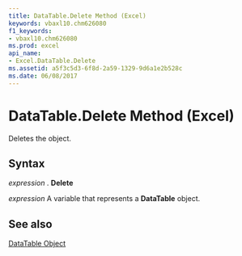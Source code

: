 ```yaml
---
title: DataTable.Delete Method (Excel)
keywords: vbaxl10.chm626080
f1_keywords:
- vbaxl10.chm626080
ms.prod: excel
api_name:
- Excel.DataTable.Delete
ms.assetid: a5f3c5d3-6f8d-2a59-1329-9d6a1e2b528c
ms.date: 06/08/2017
---
```



# DataTable.Delete Method (Excel)

Deletes the object.


## Syntax

 _expression_ . **Delete**

 _expression_ A variable that represents a **DataTable** object.


## See also


[DataTable Object](Excel.DataTable(objec).md)

